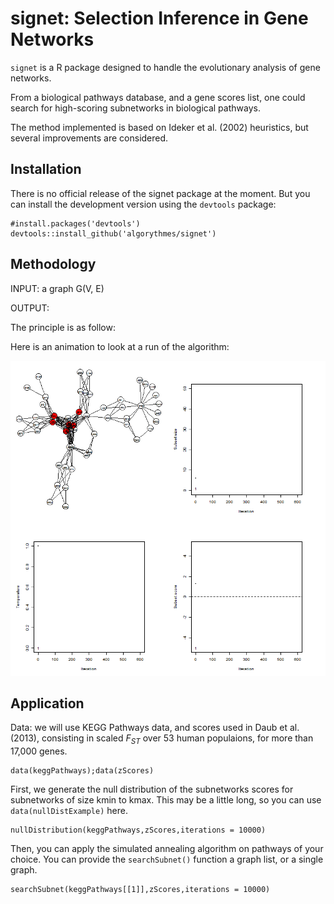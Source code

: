 # signet: Selection Inference in Gene Networks

`signet` is a R package designed to handle the evolutionary analysis of gene networks.

From a biological pathways database, and a gene scores list, one could search for high-scoring subnetworks in biological pathways.

The method implemented is based on Ideker et al. (2002) heuristics, but several improvements are considered.

## Installation

There is no official release of the signet package at the moment. But you can install the development version using the `devtools` package:

```
#install.packages('devtools')
devtools::install_github('algorythmes/signet')
```

## Methodology

INPUT: a graph G(V, E)

OUTPUT:

The principle is as follow:

Here is an animation to look at a run of the algorithm:

![simulatedAnnealing](misc/anim_50fps.gif)

## Application

Data: we will use KEGG Pathways data, and scores used in Daub et al. (2013), consisting in scaled $F_{ST}$ over 53 human populaions, for more than 17,000 genes.

```
data(keggPathways);data(zScores)
```

First, we generate the null distribution of the subnetworks scores for subnetworks of size kmin to kmax. This may be a little long, so you can use `data(nullDistExample)` here.

```
nullDistribution(keggPathways,zScores,iterations = 10000)
```
Then, you can apply the simulated annealing algorithm on pathways of your choice. You can provide the `searchSubnet()` function a graph list, or a single graph.

```
searchSubnet(keggPathways[[1]],zScores,iterations = 10000)
```

